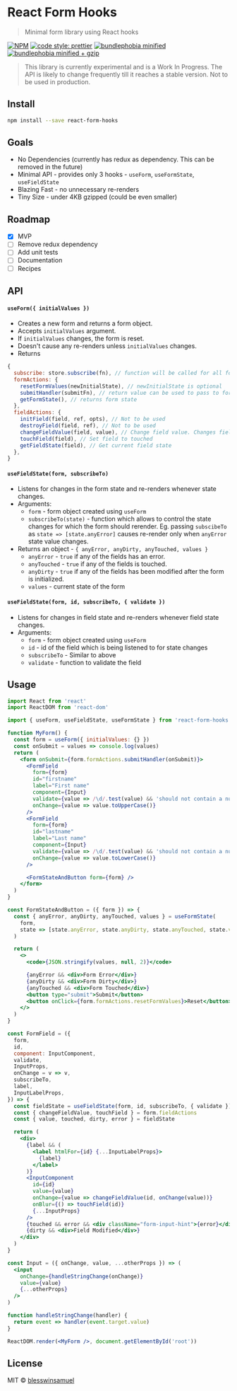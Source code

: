 # React Form Hooks

> Minimal form library using React hooks

[![NPM](https://img.shields.io/npm/v/react-form-hooks.svg?style=flat-square)](https://www.npmjs.com/package/react-form-hooks)
[![code style: prettier](https://img.shields.io/badge/code_style-prettier-ff69b4.svg?style=flat-square)](https://github.com/prettier/prettier)
[![bundlephobia minified](https://flat.badgen.net/bundlephobia/min/react-form-hooks)](https://bundlephobia.com/result?p=react-form-hooks)
[![bundlephobia minified + gzip](https://flat.badgen.net/bundlephobia/minzip/react-form-hooks)](https://bundlephobia.com/result?p=react-form-hooks)

> This library is currently experimental and is a Work In Progress. The API is likely to change frequently till it reaches a stable version. Not to be used in production.

## Install

```bash
npm install --save react-form-hooks
```

## Goals

- No Dependencies (currently has redux as dependency. This can be removed in the future)
- Minimal API - provides only 3 hooks - `useForm`, `useFormState`, `useFieldState`
- Blazing Fast - no unnecessary re-renders 
- Tiny Size - under 4KB gzipped (could be even smaller)

## Roadmap

- [x] MVP
- [ ] Remove redux dependency
- [ ] Add unit tests
- [ ] Documentation
- [ ] Recipes

## API

#### `useForm({ initialValues })` 
- Creates a new form and returns a form object.
- Accepts `initialValues` argument.
- If `initialValues` changes, the form is reset.
- Doesn't cause any re-renders unless `initialValues` changes.
- Returns
```js
{
  subscribe: store.subscribe(fn), // function will be called for all form state changes. Returns unsubscribe function.
  formActions: {
    resetFormValues(newInitialState), // newInitialState is optional
    submitHandler(submitFn), // return value can be used to pass to form onSubmit prop. Accepts the actual function to be called when submitting the form. Form is not submitted if the form is invalid (i.e., it has some errors). Also sets all fields to touched state.
    getFormState(), // returns form state
  },
  fieldActions: {
    initField(field, ref, opts), // Not to be used
    destroyField(field, ref), // Not to be used
    changeFieldValue(field, value), // Change field value. Changes field value and sets dirty to true.
    touchField(field), // Set field to touched
    getFieldState(field), // Get current field state
  },
}
```

#### `useFieldState(form, subscribeTo)`
- Listens for changes in the form state and re-renders whenever state changes.
- Arguments:
  - `form` - form object created using `useForm`
  - `subscribeTo(state)` - function which allows to control the state changes for which the form should rerender.
    Eg. passing `subscibeTo` as `state => [state.anyError]` causes re-render only when `anyError` state value changes.
- Returns an object - `{ anyError, anyDirty, anyTouched, values }`
  - `anyError` - `true` if any of the fields has an error.
  - `anyTouched` - `true` if any of the fields is touched.
  - `anyDirty` - `true` if any of the fields has been modified after the form is initialized.
  - `values` - current state of the form

#### `useFieldState(form, id, subscribeTo, { validate })`
- Listens for changes in field state and re-renders whenever field state changes.
- Arguments:
  - `form` - form object created using `useForm`
  - `id` - id of the field which is being listened to for state changes
  - `subscribeTo` - Similar to above
  - `validate` - function to validate the field

## Usage

```jsx
import React from 'react'
import ReactDOM from 'react-dom'

import { useForm, useFieldState, useFormState } from 'react-form-hooks'

function MyForm() {
  const form = useForm({ initialValues: {} })
  const onSubmit = values => console.log(values)
  return (
    <form onSubmit={form.formActions.submitHandler(onSubmit)}>
      <FormField
        form={form}
        id="firstname"
        label="First name"
        component={Input}
        validate={value => /\d/.test(value) && 'should not contain a number'}
        onChange={value => value.toUpperCase()}
      />
      <FormField
        form={form}
        id="lastname"
        label="Last name"
        component={Input}
        validate={value => /\d/.test(value) && 'should not contain a number'}
        onChange={value => value.toLowerCase()}
      />

      <FormStateAndButton form={form} />
    </form>
  )
}

const FormStateAndButton = ({ form }) => {
  const { anyError, anyDirty, anyTouched, values } = useFormState(
    form,
    state => [state.anyError, state.anyDirty, state.anyTouched, state.values]
  )

  return (
    <>
      <code>{JSON.stringify(values, null, 2)}</code>

      {anyError && <div>Form Error</div>}
      {anyDirty && <div>Form Dirty</div>}
      {anyTouched && <div>Form Touched</div>}
      <button type="submit">Submit</button>
      <button onClick={form.formActions.resetFormValues}>Reset</button>
    </>
  )
}

const FormField = ({
  form,
  id,
  component: InputComponent,
  validate,
  InputProps,
  onChange = v => v,
  subscribeTo,
  label,
  InputLabelProps,
}) => {
  const fieldState = useFieldState(form, id, subscribeTo, { validate })
  const { changeFieldValue, touchField } = form.fieldActions
  const { value, touched, dirty, error } = fieldState

  return (
    <div>
      {label && (
        <label htmlFor={id} {...InputLabelProps}>
          {label}
        </label>
      )}
      <InputComponent
        id={id}
        value={value}
        onChange={value => changeFieldValue(id, onChange(value))}
        onBlur={() => touchField(id)}
        {...InputProps}
      />
      {touched && error && <div className="form-input-hint">{error}</div>}
      {dirty && <div>Field Modified</div>}
    </div>
  )
}

const Input = ({ onChange, value, ...otherProps }) => (
  <input
    onChange={handleStringChange(onChange)}
    value={value}
    {...otherProps}
  />
)

function handleStringChange(handler) {
  return event => handler(event.target.value)
}

ReactDOM.render(<MyForm />, document.getElementById('root'))
```

## License

MIT © [blesswinsamuel](https://github.com/blesswinsamuel)

